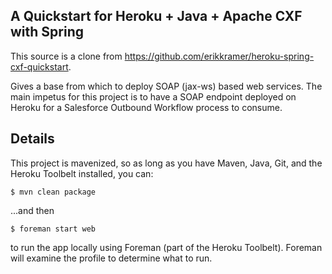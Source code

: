 ## A Quickstart for Heroku + Java + Apache CXF with Spring

This source is a clone from https://github.com/erikkramer/heroku-spring-cxf-quickstart.

Gives a base from which to deploy SOAP (jax-ws) based web services. The main impetus for this project is to have a SOAP endpoint deployed on Heroku for a Salesforce Outbound Workflow process to consume.

## Details

This project is mavenized, so as long as you have Maven, Java, Git, and the Heroku Toolbelt installed, you can:

    $ mvn clean package

...and then
 
    $ foreman start web

to run the app locally using Foreman (part of the Heroku Toolbelt). Foreman will examine the profile to determine what to run.





